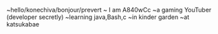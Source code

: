 ~hello/konechiva/bonjour/prevert
~ I am A840wCc 
~a gaming YouTuber (developer secretly) 
~learning java,Bash,c
~in kinder garden
~at katsukabae


<!---
A840w/A840w is a ✨ special ✨ repository because its `README.md` (this file) appears on your GitHub profile.
You can click the Preview link to take a look at your changes.
--->
